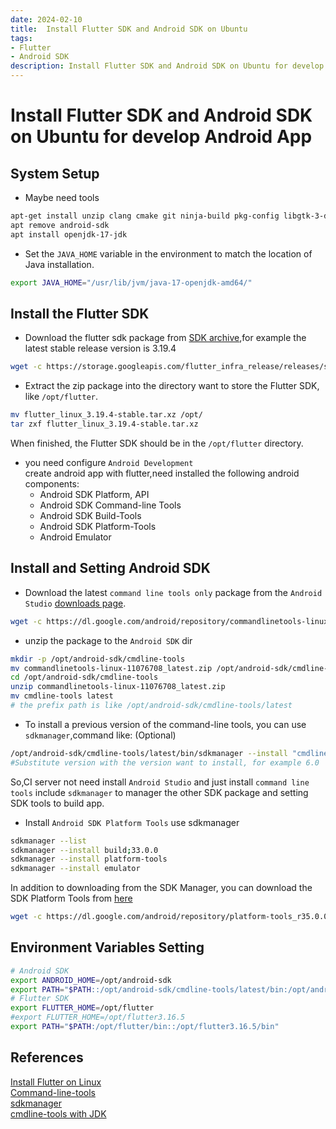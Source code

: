 ```yaml
---
date: 2024-02-10
title:  Install Flutter SDK and Android SDK on Ubuntu
tags:
- Flutter
- Android SDK
description: Install Flutter SDK and Android SDK on Ubuntu for develop Android App.
---
```

# Install Flutter SDK and Android SDK on Ubuntu for develop Android App

## System Setup  
* Maybe need tools  
```bash
apt-get install unzip clang cmake git ninja-build pkg-config libgtk-3-dev liblzma-dev libstdc++-12-dev
apt remove android-sdk
apt install openjdk-17-jdk
```
*  Set the `JAVA_HOME` variable in the environment to match the location of Java installation.
```bash
export JAVA_HOME="/usr/lib/jvm/java-17-openjdk-amd64/"
```
## Install the Flutter SDK
* Download the flutter sdk package from [SDK archive](https://docs.flutter.dev/release/archive),for example the latest stable release version is 3.19.4
```bash
wget -c https://storage.googleapis.com/flutter_infra_release/releases/stable/linux/flutter_linux_3.19.4-stable.tar.xz
```
* Extract the zip package into the directory want to store the Flutter SDK, like `/opt/flutter`.
```bash
mv flutter_linux_3.19.4-stable.tar.xz /opt/
tar zxf flutter_linux_3.19.4-stable.tar.xz
```
When finished, the Flutter SDK should be in the `/opt/flutter` directory.
* you need configure `Android Development`  
create android app with flutter,need installed the following android components:  
  * Android SDK Platform, API  
  * Android SDK Command-line Tools  
  * Android SDK Build-Tools  
  * Android SDK Platform-Tools  
  * Android Emulator  

## Install and Setting Android SDK
* Download the latest `command line tools only` package from the `Android Studio` [downloads page](https://developer.android.com/studio?pkg=tools).
```bash
wget -c https://dl.google.com/android/repository/commandlinetools-linux-11076708_latest.zip
```
* unzip the package to the `Android SDK` dir  
```bash
mkdir -p /opt/android-sdk/cmdline-tools
mv commandlinetools-linux-11076708_latest.zip /opt/android-sdk/cmdline-tools/
cd /opt/android-sdk/cmdline-tools
unzip commandlinetools-linux-11076708_latest.zip
mv cmdline-tools latest
# the prefix path is like /opt/android-sdk/cmdline-tools/latest
```
* To install a previous version of the command-line tools, you can use `sdkmanager`,command like: (Optional)
```bash
/opt/android-sdk/cmdline-tools/latest/bin/sdkmanager --install "cmdline-tools;version"
#Substitute version with the version want to install, for example 6.0
```
So,CI server not need install `Android Studio` and just install `command line tools` include `sdkmanager` to manager the other SDK package and setting SDK tools to build app.  
* Install `Android SDK Platform Tools`
use sdkmanager  
```bash
sdkmanager --list
sdkmanager --install build;33.0.0
sdkmanager --install platform-tools
sdkmanager --install emulator
```
In addition to downloading from the SDK Manager, you can download the SDK Platform Tools from [here](https://developer.android.google.cn/tools/releases/platform-tools#downloads.html) 
```bash
wget -c https://dl.google.com/android/repository/platform-tools_r35.0.0-linux.zip
```

## Environment Variables Setting
```bash
# Android SDK
export ANDROID_HOME=/opt/android-sdk
export PATH="$PATH::/opt/android-sdk/cmdline-tools/latest/bin:/opt/android-sdk/platforms"
# Flutter SDK
export FLUTTER_HOME=/opt/flutter
#export FLUTTER_HOME=/opt/flutter3.16.5
export PATH="$PATH:/opt/flutter/bin::/opt/flutter3.16.5/bin"
```

## References
[Install Flutter on Linux](https://docs.flutter.dev/get-started/install/linux/android?tab=virtual)  
[Command-line-tools](https://developer.android.google.cn/tools)  
[sdkmanager](https://developer.android.google.cn/tools/sdkmanager)  
[cmdline-tools with JDK](https://micro.blog.csdn.net/article/details/134024106)
